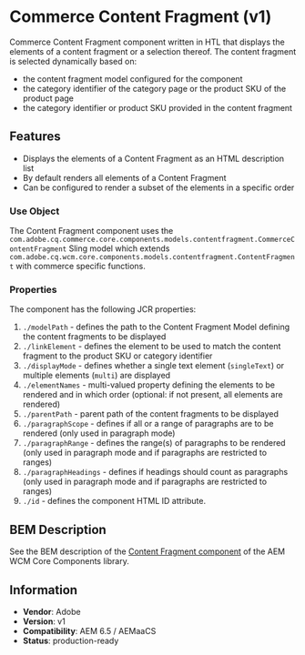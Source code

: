 <!--
Copyright 2021 Adobe Systems Incorporated

Licensed under the Apache License, Version 2.0 (the "License");
you may not use this file except in compliance with the License.
You may obtain a copy of the License at

    http://www.apache.org/licenses/LICENSE-2.0

Unless required by applicable law or agreed to in writing, software
distributed under the License is distributed on an "AS IS" BASIS,
WITHOUT WARRANTIES OR CONDITIONS OF ANY KIND, either express or implied.
See the License for the specific language governing permissions and
limitations under the License.
-->

# Commerce Content Fragment (v1)

Commerce Content Fragment component written in HTL that displays the elements of a content fragment or a selection thereof.
The content fragment is selected dynamically based on:
 * the content fragment model configured for the component
 * the category identifier of the category page or the product SKU of the product page
 * the category identifier or product SKU provided in the content fragment 


## Features

 * Displays the elements of a Content Fragment as an HTML description list
 * By default renders all elements of a Content Fragment
 * Can be configured to render a subset of the elements in a specific order

### Use Object

The Content Fragment component uses the `com.adobe.cq.commerce.core.components.models.contentfragment.CommerceContentFragment` 
Sling model which extends `com.adobe.cq.wcm.core.components.models.contentfragment.ContentFragment` with commerce specific functions.

### Properties

The component has the following JCR properties:

1. `./modelPath` - defines the path to the Content Fragment Model defining the content fragments to be displayed
2. `./linkElement` - defines the element to be used to match the content fragment to the product SKU or category identifier
3. `./displayMode` - defines whether a single text element (`singleText`) or multiple elements (`multi`) are displayed    
4. `./elementNames` - multi-valued property defining the elements to be rendered and in which order (optional: if not present, all elements are rendered)
5. `./parentPath` - parent path of the content fragments to be displayed    
6. `./paragraphScope` - defines if all or a range of paragraphs are to be rendered (only used in paragraph mode)
7. `./paragraphRange` - defines the range(s) of paragraphs to be rendered (only used in paragraph mode and if paragraphs are restricted to ranges)
8. `./paragraphHeadings` - defines if headings should count as paragraphs (only used in paragraph mode and if paragraphs are restricted to ranges)
9. `./id` - defines the component HTML ID attribute.

## BEM Description

See the BEM description of the [Content Fragment component](https://github.com/adobe/aem-core-wcm-components/tree/master/content/src/content/jcr_root/apps/core/wcm/components/contentfragment/v1/contentfragment#bem-description) of the AEM WCM Core Components library.

## Information

- **Vendor**: Adobe
- **Version**: v1
- **Compatibility**: AEM 6.5 / AEMaaCS
- **Status**: production-ready
